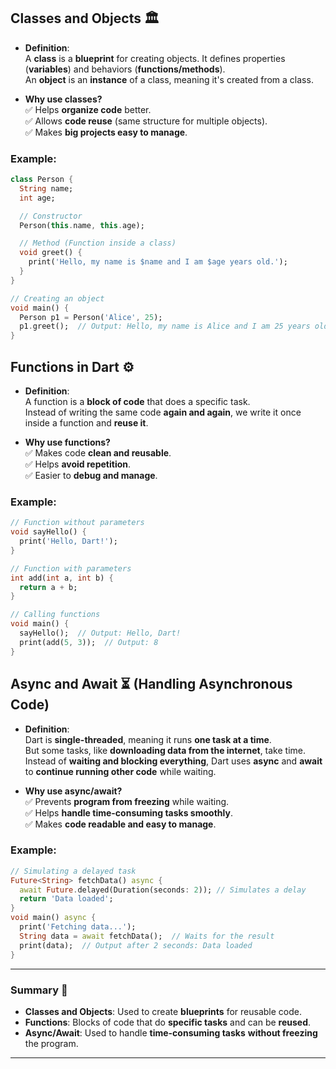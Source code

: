## Classes and Objects 🏛️

- **Definition**:  
  A **class** is a **blueprint** for creating objects. It defines properties (**variables**) and behaviors (**functions/methods**).  
  An **object** is an **instance** of a class, meaning it's created from a class.

- **Why use classes?**  
  ✅ Helps **organize code** better.  
  ✅ Allows **code reuse** (same structure for multiple objects).  
  ✅ Makes **big projects easy to manage**.

### Example:

```dart
class Person {
  String name;
  int age;

  // Constructor
  Person(this.name, this.age);

  // Method (Function inside a class)
  void greet() {
    print('Hello, my name is $name and I am $age years old.');
  }
}

// Creating an object
void main() {
  Person p1 = Person('Alice', 25);
  p1.greet();  // Output: Hello, my name is Alice and I am 25 years old.
}
```

## Functions in Dart ⚙️

- **Definition**:  
  A function is a **block of code** that does a specific task.  
  Instead of writing the same code **again and again**, we write it once inside a function and **reuse it**.

- **Why use functions?**  
  ✅ Makes code **clean and reusable**.  
  ✅ Helps **avoid repetition**.  
  ✅ Easier to **debug and manage**.

### Example:

```dart
// Function without parameters
void sayHello() {
  print('Hello, Dart!');
}

// Function with parameters
int add(int a, int b) {
  return a + b;
}

// Calling functions
void main() {
  sayHello();  // Output: Hello, Dart!
  print(add(5, 3));  // Output: 8
}

```
## Async and Await ⏳ (Handling Asynchronous Code)

- **Definition**:  
  Dart is **single-threaded**, meaning it runs **one task at a time**.  
  But some tasks, like **downloading data from the internet**, take time.  
  Instead of **waiting and blocking everything**, Dart uses **async** and **await** to **continue running other code** while waiting.

- **Why use async/await?**  
  ✅ Prevents **program from freezing** while waiting.  
  ✅ Helps **handle time-consuming tasks smoothly**.  
  ✅ Makes **code readable and easy to manage**.

### Example:

```dart
// Simulating a delayed task
Future<String> fetchData() async {
  await Future.delayed(Duration(seconds: 2)); // Simulates a delay
  return 'Data loaded';
}
void main() async {
  print('Fetching data...');
  String data = await fetchData();  // Waits for the result
  print(data);  // Output after 2 seconds: Data loaded
}
```


---

### Summary 📝  
- **Classes and Objects**: Used to create **blueprints** for reusable code.  
- **Functions**: Blocks of code that do **specific tasks** and can be **reused**.  
- **Async/Await**: Used to handle **time-consuming tasks** **without freezing** the program.  

---

